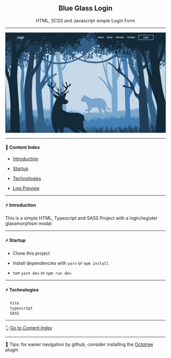 <h2 align="center">Blue Glass Login</h2>
<p align="center">HTML, SCSS and Javascript simple Login Form</p>

---

<p align="center">
  <img src="https://github.com/lipex360x/glass-login/blob/main/assets/live.gif" />
</p>

---

#### :bookmark_tabs: Content Index

- [Introduction](#zap-introduction)

- [Startup](#zap-startup)

- [Technologies](#zap-technologies)

- [Live Preview](https://glass-blue-login.netlify.app/)

---

#### :zap: Introduction

This is a simple HTML, Typescript and SASS Project with a login/register glassmorphism modal

---

#### :zap: Startup

- Clone this project

- Install dependencies with `yarn` or `npm install`

- run `yarn dev` or `npm run dev`

---


#### :zap: Technologies

```
  Vite
  typescript
  SASS
```

---

:point_up_2: [Go to Content Index](#bookmark_tabs-content-index)

---

:pushpin: Tips: for easier navigation by github, consider installing the [Octotree](https://chrome.google.com/webstore/detail/octotree-github-code-tree/bkhaagjahfmjljalopjnoealnfndnagc) plugin